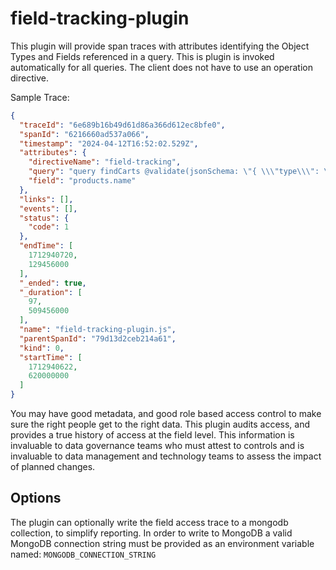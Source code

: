 # field-tracking-plugin

This plugin will provide span traces with attributes identifying the Object Types and
Fields referenced in a query. This is plugin is invoked automatically for all queries. The client does not have to use an operation directive.

Sample Trace:
```json
{
  "traceId": "6e689b16b49d61d86a366d612ec8bfe0",
  "spanId": "6216660ad537a066",
  "timestamp": "2024-04-12T16:52:02.529Z",
  "attributes": {
    "directiveName": "field-tracking",
    "query": "query findCarts @validate(jsonSchema: \"{ \\\"type\\\": \\\"object\\\", \\\"description\\\": \\\"Schema validation for Sales Analytics data set\\\", \\\"properties\\\": { \\\"carts\\\": { \\\"type\\\": \\\"array\\\", \\\"items\\\": { \\\"type\\\": \\\"object\\\", \\\"properties\\\": { \\\"user\\\": { \\\"type\\\": \\\"object\\\", \\\"properties\\\": { \\\"name\\\": { \\\"type\\\": \\\"string\\\" } } }, \\\"is_complete\\\": { \\\"description\\\": \\\"Purchase was completed\\\", \\\"type\\\": \\\"boolean\\\" }, \\\"cart_items\\\": { \\\"type\\\": \\\"array\\\", \\\"items\\\": { \\\"type\\\": \\\"object\\\", \\\"properties\\\": { \\\"quantity\\\": { \\\"type\\\": \\\"number\\\" }, \\\"product\\\": { \\\"type\\\": \\\"object\\\", \\\"properties\\\": { \\\"name\\\": { \\\"type\\\": \\\"string\\\" }, \\\"manufacturer\\\": { \\\"type\\\": \\\"object\\\", \\\"properties\\\": { \\\"name\\\": { \\\"type\\\": \\\"string\\\" } } } } } } } } }, \\\"if\\\": { \\\"properties\\\": { \\\"is_complete\\\":{ \\\"const\\\": true } } }, \\\"then\\\": { \\\"properties\\\": { \\\"is_complete\\\": { \\\"const\\\": true }, \\\"cart_items\\\": { \\\"type\\\": \\\"array\\\", \\\"items\\\": { \\\"type\\\": \\\"object\\\", \\\"properties\\\": { \\\"quantity\\\": { \\\"description\\\": \\\"Refunds must not be represented as negative quantities\\\", \\\"minimum\\\": 1 } } } } } } } } }}\")  {\n  carts {\n    user {\n      name\n    }\n    is_complete\n    cart_items {\n      quantity\n      product {\n        name\n        manufacturer {\n          name\n        }\n      }\n    }\n  }\n}",
    "field": "products.name"
  },
  "links": [],
  "events": [],
  "status": {
    "code": 1
  },
  "endTime": [
    1712940720,
    129456000
  ],
  "_ended": true,
  "_duration": [
    97,
    509456000
  ],
  "name": "field-tracking-plugin.js",
  "parentSpanId": "79d13d2ceb214a61",
  "kind": 0,
  "startTime": [
    1712940622,
    620000000
  ]
}
```

You may have good metadata, and good role based access control to make sure the right people get to the right
data. This plugin audits access, and provides a true history of access at the field level. This information
is invaluable to data governance teams who must attest to controls and is invaluable to data management
and technology teams to assess the impact of planned changes.

## Options

The plugin can optionally write the field access trace
to a mongodb collection, to simplify reporting. In order to write to MongoDB a valid
MongoDB connection string must be provided as an environment variable named: `MONGODB_CONNECTION_STRING`

